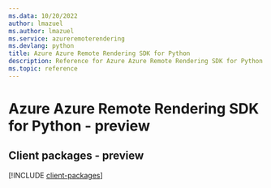 ```yaml
---
ms.data: 10/20/2022
author: lmazuel
ms.author: lmazuel
ms.service: azureremoterendering
ms.devlang: python
title: Azure Azure Remote Rendering SDK for Python
description: Reference for Azure Azure Remote Rendering SDK for Python
ms.topic: reference
---
```

# Azure Azure Remote Rendering SDK for Python - preview

## Client packages - preview
[!INCLUDE [client-packages](azure-remote-rendering-client-index.md)]